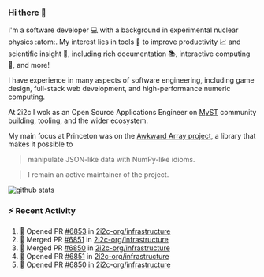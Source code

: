 ### Hi there 👋 

I'm a software developer 💻 with a background in experimental nuclear physics :atom:. My interest lies in tools :wrench: to improve productivity :chart_with_upwards_trend: and scientific insight :telescope:, including rich documentation 📚, interactive computing 🧮, and more! 

I have experience in many aspects of software engineering, including game design, full-stack web development, and high-performance numeric computing. 

At 2i2c I wok as an Open Source Applications Engineer on [MyST](https://github.com/jupyter-book/mystmd) community building, tooling, and the wider ecosystem. 

My main focus at Princeton was on the [Awkward Array project](awkward-array.org/), a library that makes it possible to 
> manipulate JSON-like data with NumPy-like idioms.

> I remain an active maintainer of the project. 

![github stats](https://github-readme-stats.vercel.app/api?username=agoose77&show_icons=true&hide_rank=true&hide_title=true&bg_color=30,e76445,904e95&text_color=efe3ec&icon_color=efe3ec)
<!--
**agoose77/agoose77** is a ✨ _special_ ✨ repository because its `README.md` (this file) appears on your GitHub profile.

Here are some ideas to get you started:

- 🔭 I’m currently working on ...
- 🌱 I’m currently learning ...
- 👯 I’m looking to collaborate on ...
- 🤔 I’m looking for help with ...
- 💬 Ask me about ...
- 📫 How to reach me: ...
- 😄 Pronouns: ...
- ⚡ Fun fact: ...
-->

### :zap: Recent Activity

<!--START_SECTION:activity-->
1. 💪 Opened PR [#6853](https://github.com/2i2c-org/infrastructure/pull/6853) in [2i2c-org/infrastructure](https://github.com/2i2c-org/infrastructure)
2. 🎉 Merged PR [#6851](https://github.com/2i2c-org/infrastructure/pull/6851) in [2i2c-org/infrastructure](https://github.com/2i2c-org/infrastructure)
3. 🎉 Merged PR [#6850](https://github.com/2i2c-org/infrastructure/pull/6850) in [2i2c-org/infrastructure](https://github.com/2i2c-org/infrastructure)
4. 💪 Opened PR [#6851](https://github.com/2i2c-org/infrastructure/pull/6851) in [2i2c-org/infrastructure](https://github.com/2i2c-org/infrastructure)
5. 💪 Opened PR [#6850](https://github.com/2i2c-org/infrastructure/pull/6850) in [2i2c-org/infrastructure](https://github.com/2i2c-org/infrastructure)
<!--END_SECTION:activity-->
